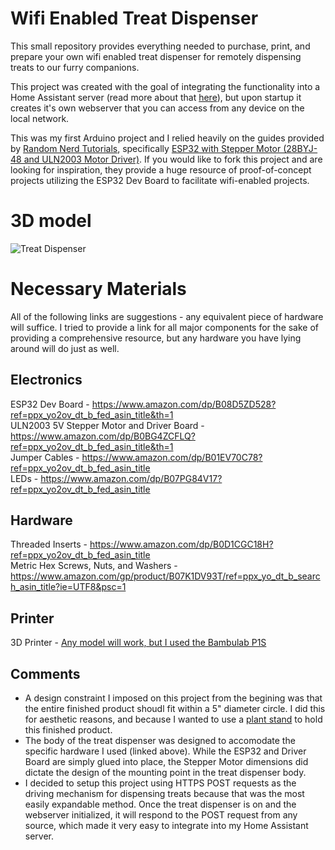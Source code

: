 # Wifi Enabled Treat Dispenser

This small repository provides everything needed to purchase, print, and prepare your own wifi enabled treat dispenser for remotely dispensing treats to our furry companions.

This project was created with the goal of integrating the functionality into a Home Assistant server (read more about that [here](https://www.home-assistant.io/)), but upon startup it creates it's own webserver that you can access from any device on the local network.

This was my first Arduino project and I relied heavily on the guides provided by [Random Nerd Tutorials](https://randomnerdtutorials.com/), specifically [ESP32 with Stepper Motor (28BYJ-48 and ULN2003 Motor Driver)](https://randomnerdtutorials.com/esp32-stepper-motor-28byj-48-uln2003/). If you would like to fork this project and are looking for inspiration, they provide a huge resource of proof-of-concept projects utilizing the ESP32 Dev Board to facilitate wifi-enabled projects.

# 3D model

![Treat Dispenser](https://github.com/JujiAd/treat_dispenser/tree/main/design/v0/resources/full_body.png?raw=true)

# Necessary Materials

All of the following links are suggestions - any equivalent piece of hardware will suffice. I tried to provide a link for all major components for the sake of providing a comprehensive resource, but any hardware you have lying around will do just as well.

## Electronics

ESP32 Dev Board - https://www.amazon.com/dp/B08D5ZD528?ref=ppx_yo2ov_dt_b_fed_asin_title&th=1<br>
ULN2003 5V Stepper Motor and Driver Board - https://www.amazon.com/dp/B0BG4ZCFLQ?ref=ppx_yo2ov_dt_b_fed_asin_title&th=1<br>
Jumper Cables - https://www.amazon.com/dp/B01EV70C78?ref=ppx_yo2ov_dt_b_fed_asin_title<br>
LEDs - https://www.amazon.com/dp/B07PG84V17?ref=ppx_yo2ov_dt_b_fed_asin_title<br>

## Hardware

Threaded Inserts - https://www.amazon.com/dp/B0D1CGC18H?ref=ppx_yo2ov_dt_b_fed_asin_title<br>
Metric Hex Screws, Nuts, and Washers - https://www.amazon.com/gp/product/B07K1DV93T/ref=ppx_yo_dt_b_search_asin_title?ie=UTF8&psc=1<br>

## Printer

3D Printer - [Any model will work, but I used the Bambulab P1S](https://us.store.bambulab.com/products/p1s?variant=42153262743688&srsltid=AfmBOorV5aYzq4TwLaTO3VjpY8YvXU3_rQGS1eiNNoLS8Y6xKWy6kxXf)

## Comments

- A design constraint I imposed on this project from the begining was that the entire finished product shoudl fit within a 5" diameter circle. I did this for aesthetic reasons, and because I wanted to use a [plant stand](https://www.amazon.com/dp/B07DKPQ5D1?ref=ppx_yo2ov_dt_b_fed_asin_title) to hold this finished product.
- The body of the treat dispenser was designed to accomodate the specific hardware I used (linked above). While the ESP32 and Driver Board are simply glued into place, the Stepper Motor dimensions did dictate the design of the mounting point in the treat dispenser body.
- I decided to setup this project using HTTPS POST requests as the driving mechanism for dispensing treats because that was the most easily expandable method. Once the treat dispenser is on and the webserver initialized, it will respond to the POST request from any source, which made it very easy to integrate into my Home Assistant server.
